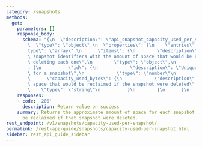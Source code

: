 ```yaml
---
category: /snapshots
methods:
  get:
    parameters: []
    response_body:
      schema: "{\n  \"description\": \"api_snapshot_capacity_used_per_snapshot\",\n\
        \  \"type\": \"object\",\n  \"properties\": {\n    \"entries\": {\n      \"\
        type\": \"array\",\n      \"items\": {\n        \"description\": \"List of\
        \ snapshot identifiers with the amount of space that would be reclaimed by\
        \ deleting each one\",\n        \"type\": \"object\",\n        \"properties\"\
        : {\n          \"id\": {\n            \"description\": \"Unique identifier\
        \ for a snapshot\",\n            \"type\": \"number\"\n          },\n    \
        \      \"capacity_used_bytes\": {\n            \"description\": \"Amount of\
        \ space that would be reclaimed if the snapshot were deleted\",\n        \
        \    \"type\": \"string\"\n          }\n        }\n      }\n    }\n  }\n}"
    responses:
    - code: '200'
      description: Return value on success
    summary: Returns the approximate amount of space for each snapshot that would
      be reclaimed if that snapshot were deleted.
rest_endpoint: /v1/snapshots/capacity-used-per-snapshot/
permalink: /rest-api-guide/snapshots/capacity-used-per-snapshot.html
sidebar: rest_api_guide_sidebar
---
```

